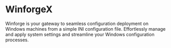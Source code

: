# WinforgeX
Winforge is your gateway to seamless configuration deployment on Windows machines from a simple INI configuration file. Effortlessly manage and apply system settings and streamline your Windows configuration processes.
